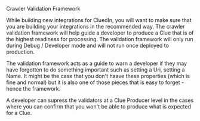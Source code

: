 Crawler Validation Framework

While building new integrations for CluedIn, you will want to make sure that you are building your integrations in the recommended way. The crawler validation framework will help guide a developer to produce a Clue that is of the highest readiness for processing. The validation framework will only run during Debug / Developer mode and will not run once deployed to production. 

The validation framework acts as a guide to warn a developer if they may have forgotten to do something important such as setting a Uri, setting a Name. It might be the case that you don't haave these properties (which is fine and normal) but it is also one of those pieces that is easy to forget - hence the framework. 

A developer can supress the validators at a Clue Producer level in the cases where you can confirm that you won't be able to produce what is expected for a Clue. 